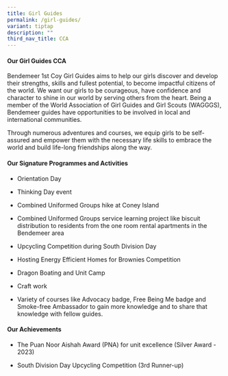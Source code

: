 ```yaml
---
title: Girl Guides
permalink: /girl-guides/
variant: tiptap
description: ""
third_nav_title: CCA
---
```

<h4><strong>Our Girl Guides CCA</strong></h4>
<p>Bendemeer 1st Coy Girl Guides aims to help our girls discover and develop
their strengths, skills and fullest potential, to become impactful citizens
of the world. We want our girls to be courageous, have confidence and character
to shine in our world by serving others from the heart. Being a member
of the World Association of Girl Guides and Girl Scouts (WAGGGS), Bendemeer
guides have opportunities to be involved in local and international communities.</p>
<p>Through numerous adventures and courses, we equip girls to be self- assured
and empower them with the necessary life skills to embrace the world and
build life-long friendships along the way.</p>
<h4><strong>Our Signature Programmes and Activities</strong></h4>
<ul>
<li>
<p>Orientation Day</p>
</li>
<li>
<p>Thinking Day event</p>
</li>
<li>
<p>Combined Uniformed Groups hike at Coney Island&nbsp;</p>
</li>
<li>
<p>Combined Uniformed Groups service learning project like biscuit distribution
to residents from the one room rental apartments in the Bendemeer area</p>
</li>
<li>
<p>Upcycling Competition during South Division Day</p>
</li>
<li>
<p>Hosting Energy Efficient Homes for Brownies Competition&nbsp;</p>
</li>
<li>
<p>Dragon Boating and Unit Camp</p>
</li>
<li>
<p>Craft work</p>
</li>
<li>
<p>Variety of courses like Advocacy badge, Free Being Me badge and Smoke-free
Ambassador to gain more knowledge and to share that knowledge with fellow
guides.</p>
</li>
</ul>
<h4><strong>Our Achievements</strong></h4>
<ul data-tight="true" class="tight">
<li>
<p>The Puan Noor Aishah Award (PNA) for unit excellence (Silver Award - 2023)</p>
</li>
<li>
<p>South Division Day Upcycling Competition (3rd Runner-up)</p>
</li>
</ul>
<p></p>